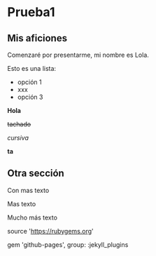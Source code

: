 # Prueba1

##  Mis aficiones

Comenzaré por presentarme, mi nombre es Lola.

Esto es una lista:

- opción 1
- xxx
- opción 3

**Hola**

~~tachado~~

_cursiva_

__ta__

## Otra sección

Con mas texto

Mas texto

Mucho más texto

source 'https://rubygems.org'

gem 'github-pages', group: :jekyll_plugins
